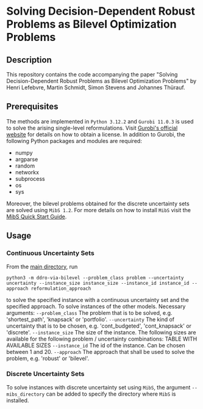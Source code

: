 # Solving Decision-Dependent Robust Problems as Bilevel Optimization Problems

## Description
This repository contains the code accompanying the paper "Solving Decision-Dependent Robust Problems as Bilevel Optimization Problems" by Henri Lefebvre, Martin Schmidt, Simon Stevens and Johannes Thürauf.

## Prerequisites
The methods are implemented in `Python 3.12.2` and `Gurobi 11.0.3` is used to solve the arising single-level reformulations. Visit [Gurobi's official website](https://www.gurobi.com/academia/academic-program-and-licenses) for details on how to obtain a license. In addition to Gurobi, the following Python packages and modules are required:

* numpy
* argparse
* random
* networkx
* subprocess
* os
* sys

Moreover, the bilevel problems obtained for the discrete uncertainty sets are solved using `MibS 1.2`. For more details on how to install `MibS` visit the [MibS Quick Start Guide](https://coin-or.github.io/MibS/).

## Usage
### Continuous Uncertainty Sets
From the [main directory](./), run
```
python3 -m ddro-via-bilevel --problem_class problem --uncertainty uncertainty --instance_size instance_size --instance_id instance_id --approach reformulation_approach
```
to solve the specified instance with a continuous uncertainty set and the specified approach. To solve instances of the other models. 
Necessary arguments:
`--problem_class`
The problem that is to be solved, e.g. 'shortest_path', 'knapsack' or 'portfolio'.
`--uncertainty`
The kind of uncertainty that is to be chosen, e.g. 'cont_budgeted', 'cont_knapsack' or 'discrete'.
`--instance_size`
The size of the instance. The following sizes are available for the following problem / uncertainty combinations:
TABLE WITH AVAILABLE SIZES
`--instance_id`
The id of the instance. Can be chosen between 1 and 20.
`--approach`
The approach that shall be used to solve the problem, e.g. 'robust' or 'bilevel'.

### Discrete Uncertainty Sets
To solve instances with discrete uncertainty set using `MibS`, the argument `--mibs_directory` can be added to specify the directory where `MibS` is installed.

